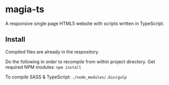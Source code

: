 # magia-ts
A responsive single page HTML5 website with scripts written in TypeScript.

## Install
Compiled files are already in the respository.

Do the following in order to recompile from within project directory.
Get required NPM modules:
`npm install`

To compile SASS & TypeScript:
`./node_modules/.bin/gulp`